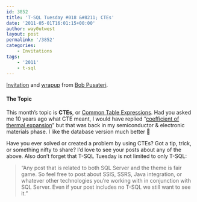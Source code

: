 ```yaml
---
id: 3852
title: 'T-SQL Tuesday #018 &#8211; CTEs'
date: '2011-05-01T16:01:15+00:00'
author: way0utwest
layout: post
permalink: '/3852'
categories:
    - Invitations
tags:
    - '2011'
    - t-sql
---
```


[Invitation](https://www.bobpusateri.com/archive/2011/04/invitation-to-t-sql-tuesday-18-ctes/) and [wrapup](https://www.bobpusateri.com/archive/2011/05/t-sql-tuesday-18-wrapup/) from [Bob Pusateri](https://www.bobpusateri.com/archive/).

#### The Topic

This month’s topic is **CTEs**, or [Common Table Expressions](http://msdn.microsoft.com/en-us/library/ms190766.aspx). Had you asked me 10 years ago what CTE meant, I would have replied “[coefficient of thermal expansion](http://en.wikipedia.org/wiki/Coefficient_of_thermal_expansion#Coefficient_of_thermal_expansion)” but that was back in my semiconductor &amp; electronic materials phase. I like the database version much better 🙂

Have you ever solved or created a problem by using CTEs? Got a tip, trick, or something nifty to share? I’d love to see your posts about any of the above. Also don’t forget that T-SQL Tuesday is not limited to only T-SQL:

> “Any post that is related to both SQL Server and the theme is fair game. So feel free to post about SSIS, SSRS, Java integration, or whatever other technologies you’re working with in conjunction with SQL Server. Even if your post includes no T-SQL we still want to see it.”